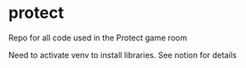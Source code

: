 # protect
Repo for all code used in the Protect game room

Need to activate venv to install libraries.
See notion for details
